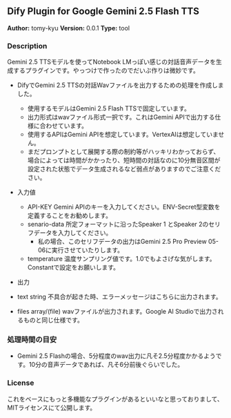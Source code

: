 ## Dify Plugin for Google Gemini 2.5 Flash TTS 

**Author:** tomy-kyu
**Version:** 0.0.1
**Type:** tool

### Description

Gemini 2.5 TTSモデルを使ってNotebook LMっぽい感じの対話音声データを生成するプラグインです。やっつけで作ったのでだいぶ作りは微妙です。

* DifyでGemini 2.5 TTSの対話Wavファイルを出力するための処理を作成しました。
  * 使用するモデルはGemini 2.5 Flash TTSで固定しています。
  * 出力形式はwavファイル形式一択です。これはGemini APIで出力する仕様に合わせています。
  * 使用するAPIはGemini APIを想定しています。VertexAIは想定していません。
  * まだプロンプトとして展開する際の制約等がハッキリわかっておらず、場合によっては時間がかかったり、短時間の対話なのに10分無音区間が設定された状態でデータ生成されるなど弱点がありますのでご注意ください。
 
* 入力値
  * API-KEY Gemini APIのキーを入力してください。ENV-Secret型変数を定義することをお勧めします。
  * senario-data 所定フォーマットに沿ったSpeaker 1 とSpeaker 2のセリフデータを入力してください。
    * 私の場合、このセリフデータの出力はGemini 2.5 Pro Preview 05-06に実行させていたりします。
  * temperature 温度サンプリング値です。1.0でもよさげな気がします。Constantで設定をお願いします。

* 出力
 * text string 不具合が起きた時、エラーメッセージはこちらに出力されます。
 * files array/(file) wavファイルが出力されます。Google AI Studioで出力されるものと同じ仕様です。

### 処理時間の目安

* Gemini 2.5 Flashの場合、5分程度のwav出力に凡そ2.5分程度かかるようです。10分の音声データであれば、凡そ6分前後ぐらいでした。

### License

これをベースにもっと多機能なプラグインがあるといいなと思っておりまして、MITライセンスにて公開します。

